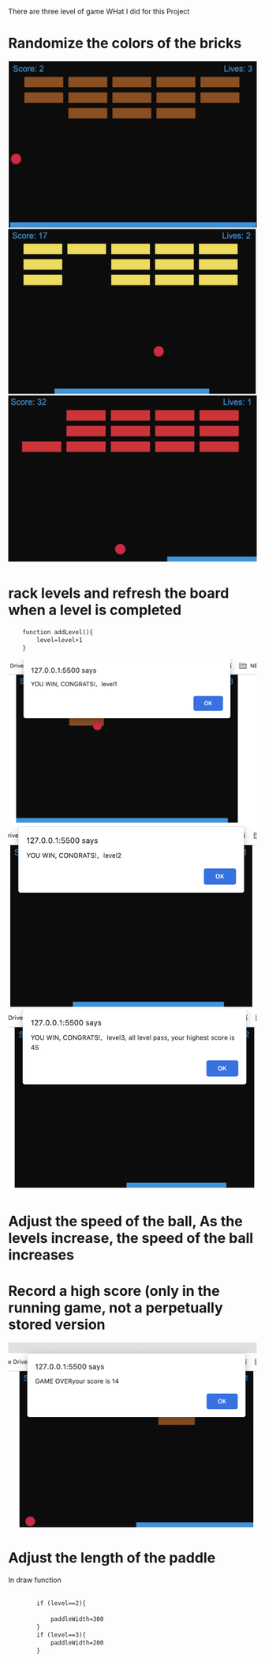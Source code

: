There are three level of game
WHat I did for this Project

# Randomize the colors of the bricks

![output](img/level1.png)
![output](img/level2.png)
![output](img/level3.png)

# rack levels and refresh the board when a level is completed

```
    function addLevel(){
        level=level+1
    }
```

![output](img/tracklevel1.png)
![output](img/tracklevel2.png)
![output](img/tracklevel3.png)

# Adjust the speed of the ball, As the levels increase, the speed of the ball increases

# Record a high score (only in the running game, not a perpetually stored version

![output](img/trackhighest_score.png)

# Adjust the length of the paddle

In draw function

```

        if (level==2){

            paddleWidth=300
        }
        if (level==3){
            paddleWidth=200
        }
```
